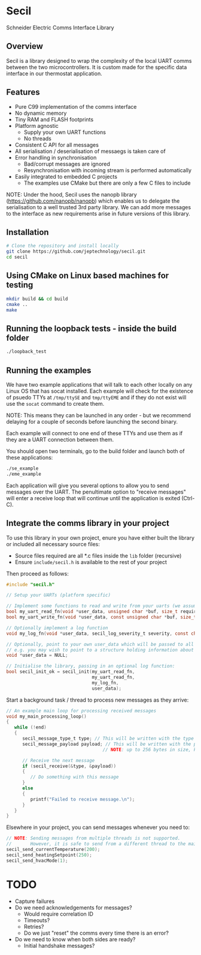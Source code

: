 # Secil
Schneider Electric Comms Interface Library

## Overview
Secil is a library designed to wrap the complexity of the local UART comms between the two microcontrollers.
It is custom made for the specific data interface in our thermostat application.

## Features
- Pure C99 implementation of the comms interface
- No dynamic memory
- Tiny RAM and FLASH footprints
- Platform agnostic
   - Supply your own UART functions
   - No threads
- Consistent C API for all messages
- All serialisation / deserialisation of messaegs is taken care of
- Error handling in synchronisation
  - Bad/corrupt messages are ignored
  - Resynchronisation with incoming stream is performed automatically
- Easily integrated to embedded C projects
  - The examples use CMake but there are only a few C files to include

NOTE: Under the hood, Secil uses the nanopb library (https://github.com/nanopb/nanopb) which enables us to delegate the serialisation to a well trusted 3rd party library. We can add more messages to the interface as new requirements arise in future versions of this library.

## Installation

```bash
# Clone the repository and install locally
git clone https://github.com/jeptechnology/secil.git
cd secil
```

## Using CMake on Linux based machines for testing

```bash
mkdir build && cd build
cmake ..
make
```

## Running the loopback tests - inside the build folder

```bash
./loopback_test
```

## Running the examples 

We have two example applications that will talk to each other locally on any Linux OS that has socat installed.
Each example will check for the existence of psuedo TTYs at `/tmp/ttySE` and `tmp/ttyEME` and if they do not exist will use
the `socat` command to create them. 

NOTE: This means they can be launched in any order - but we recommend delaying for a couple of seconds before launching the second binary.

Each example will connect to one end of these TTYs and use them as if they are a UART connection between them.

You should open two terminals, go to the build folder and launch both of these applications:

```bash
./se_example
./eme_example
```

Each application will give you several options to allow you to send messages over the UART.
The penultimate option to "receive messages" will enter a receive loop that will continue until the application is exited (Ctrl-C).

## Integrate the comms library in your project

To use this library in your own project, enure you have either built the library or included all necessary source files:

- Source files required are all *.c files inside the `lib` folder (recursive)
- Ensure `include/secil.h` is available to the rest of your project

Then proceed as follows:

```C
#include "secil.h"

// Setup your UARTs (platform specific)

// Implement some functions to read and write from your uarts (we assume you have created these)
bool my_uart_read_fn(void *user_data, unsigned char *buf, size_t required_count);
bool my_uart_write_fn(void *user_data, const unsigned char *buf, size_t count);

// Optionally implement a log function
void my_log_fn(void *user_data, secil_log_severity_t severity, const char *message);

// Optionally, point to your own user_data which will be passed to all the callback functions above
// e.g. you may wish to point to a structure holding information about your UART config
void *user_data = NULL; 

// Initialise the library, passing in an optional log function:
bool secil_init_ok = secil_init(my_uart_read_fn, 
                                my_uart_read_fn, 
                                my_log_fn, 
                                user_data);
```

Start a background task / thread to process new messages as they arrive:

```C
// An example main loop for processing received messages
void my_main_processing_loop()
{
   while (!end)
   {
      secil_message_type_t type; // This will be written with the type of message received.
      secil_message_payload payload; // This will be written with the payload - which is a union of well typed message data.
                                    // NOTE: up to 256 bytes in size, keep an eye on stack usage if tight.

      // Receive the next message
      if (secil_receive(&type, &payload))
      {
         // Do something with this message
      }
      else
      {
         printf("Failed to receive message.\n");
      }
   }
}
```

Elsewhere in your project, you can send messages whenever you need to:

```C
// NOTE: Sending messages from multiple threads is not supported.
//       However, it is safe to send from a different thread to the main processing thread.
secil_send_currentTemperature(200);
secil_send_heatingSetpoint(250);
secil_send_hvacMode(1);
```

# TODO

- Capture failures
- Do we need acknowledgements for messages?
  - Would require correlation ID
  - Timeouts?
  - Retries?
  - Do we just "reset" the comms every time there is an error?
- Do we need to know when both sides are ready? 
  - Initial handshake messages?